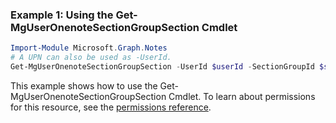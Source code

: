 ### Example 1: Using the Get-MgUserOnenoteSectionGroupSection Cmdlet
```powershell
Import-Module Microsoft.Graph.Notes
# A UPN can also be used as -UserId.
Get-MgUserOnenoteSectionGroupSection -UserId $userId -SectionGroupId $sectionGroupId
```
This example shows how to use the Get-MgUserOnenoteSectionGroupSection Cmdlet.
To learn about permissions for this resource, see the [permissions reference](/graph/permissions-reference).
